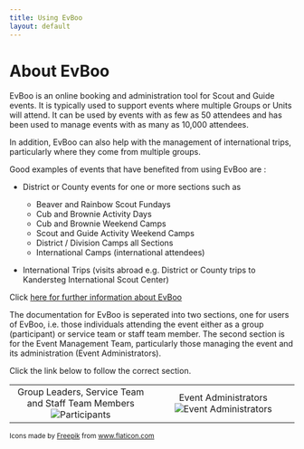 ```yaml
---
title: Using EvBoo
layout: default
---
```

# About EvBoo
EvBoo is an online booking and administration tool for Scout and Guide events. It is typically used to support events where multiple Groups or Units will attend. It can be used by events with as few as 50 attendees and has been used to manage events with as many as 10,000 attendees.

In addition, EvBoo can also help with the management of international trips, particularly where they come from multiple groups. 

Good examples of events that have benefited from using EvBoo are :

- District or County events for one or more sections such as 
  - Beaver and Rainbow Scout Fundays
  - Cub and Brownie Activity Days
  - Cub and Brownie Weekend Camps
  - Scout and Guide Activity Weekend Camps
  - District / Division Camps all Sections
  - International Camps (international attendees)
  
 - International Trips (visits abroad e.g. District or County trips to Kandersteg International Scout Center)
 
Click [here for further information about EvBoo](https://evboo.co.uk)

The documentation for EvBoo is seperated into two sections, one for users of EvBoo, i.e. those individuals attending the event either as a group (participant) or service team or staff team member. The second section is for the Event Management Team, particularly those managing the event and its administration (Event Administrators).

Click the link below to follow the correct section.

<table>
    <tr>
        <td width="50%" style="text-align:center">
            Group Leaders, Service Team and Staff Team Members
                <img src="/Documentation/images/child.png" alt="Participants">
        </td>
        <td width="50%" style="text-align:center">
            Event Administrators
                <img src="/Documentation/images/gear.png" alt="Event Administrators">
        </td>
    </tr>
</table>


 
 
 
 



<small>Icons made by <a href="https://www.flaticon.com/authors/freepik" title="Freepik">Freepik</a> from <a href="https://www.flaticon.com/" title="Flaticon">www.flaticon.com</a></small>

